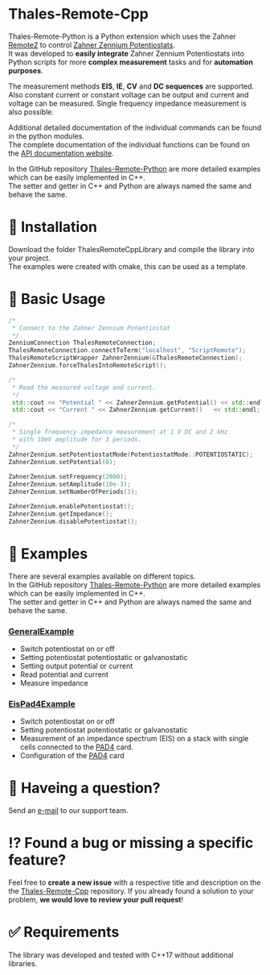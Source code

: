 # Thales-Remote-Cpp
Thales-Remote-Python is a Python extension which uses the Zahner [Remote2](http://zahner.de/pdf/Remote2.pdf) to control [Zahner Zennium Potentiostats](http://zahner.de/products/electrochemical-workstation.html).  
It was developed to **easily integrate** Zahner Zennium Potentiostats into Python scripts for more **complex measurement** tasks and for **automation purposes**.

The measurement methods **EIS**, **IE**, **CV** and **DC sequences** are supported. Also constant current or constant voltage can be output and current and voltage can be measured. Single frequency impedance measurement is also possible.

Additional detailed documentation of the individual commands can be found in the python modules.  
The complete documentation of the individual functions can be found on the [API documentation website](https://doc.zahner.de/thales_remote_cpp/). 

In the GitHub repository [Thales-Remote-Python](https://github.com/Zahner-elektrik/Thales-Remote-Python) are more detailed examples which can be easily implemented in C++.  
The setter and getter in C++ and Python are always named the same and behave the same.

# 🔧 Installation
Download the folder ThalesRemoteCppLibrary and compile the library into your project.  
The examples were created with cmake, this can be used as a template.

# 🔨 Basic Usage

```cpp
/*
 * Connect to the Zahner Zennium Potentiostat
 */
ZenniumConnection ThalesRemoteConnection;
ThalesRemoteConnection.connectToTerm("localhost", "ScriptRemote");
ThalesRemoteScriptWrapper ZahnerZennium(&ThalesRemoteConnection);
ZahnerZennium.forceThalesIntoRemoteScript();

/*
 * Read the measured voltage and current.
 */
 std::cout << "Potential " << ZahnerZennium.getPotential() << std::endl;
 std::cout << "Current " << ZahnerZennium.getCurrent()   << std::endl;

/*
 * Single frequency impedance measurement at 1 V DC and 2 kHz
 * with 10mV amplitude for 3 periods.
 */
ZahnerZennium.setPotentiostatMode(PotentiostatMode::POTENTIOSTATIC);
ZahnerZennium.setPotential(0);
    
ZahnerZennium.setFrequency(2000);
ZahnerZennium.setAmplitude(10e-3);
ZahnerZennium.setNumberOfPeriods(3);

ZahnerZennium.enablePotentiostat();
ZahnerZennium.getImpedance();
ZahnerZennium.disablePotentiostat();
```

# 📖 Examples
There are several examples available on different topics.  
In the GitHub repository [Thales-Remote-Python](https://github.com/Zahner-elektrik/Thales-Remote-Python) are more detailed examples which can be easily implemented in C++.  
The setter and getter in C++ and Python are always named the same and behave the same.

### [GeneralExample](GeneralExample/main.cpp)

* Switch potentiostat on or off
* Setting potentiostat potentiostatic or galvanostatic
* Setting output potential or current
* Read potential and current
* Measure impedance

### [EisPad4Example](EisPad4Example/main.cpp)

* Switch potentiostat on or off
* Setting potentiostat potentiostatic or galvanostatic
* Measurement of an impedance spectrum (EIS) on a stack with single cells connected to the [PAD4](http://zahner.de/products/addon-cards/pad4.html) card.
* Configuration of the [PAD4](http://zahner.de/products/addon-cards/pad4.html) card

# 📧 Haveing a question?
Send an <a href="mailto:support@zahner.de?subject=Thales-Remote-Python Question&body=Your Message">e-mail</a> to our support team.

# ⁉️ Found a bug or missing a specific feature?
Feel free to **create a new issue** with a respective title and description on the the [Thales-Remote-Cpp](https://github.com/Zahner-elektrik/Thales-Remote-Cpp/issues) repository. If you already found a solution to your problem, **we would love to review your pull request**!

# ✅ Requirements
The library was developed and tested with C++17 without additional libraries.
